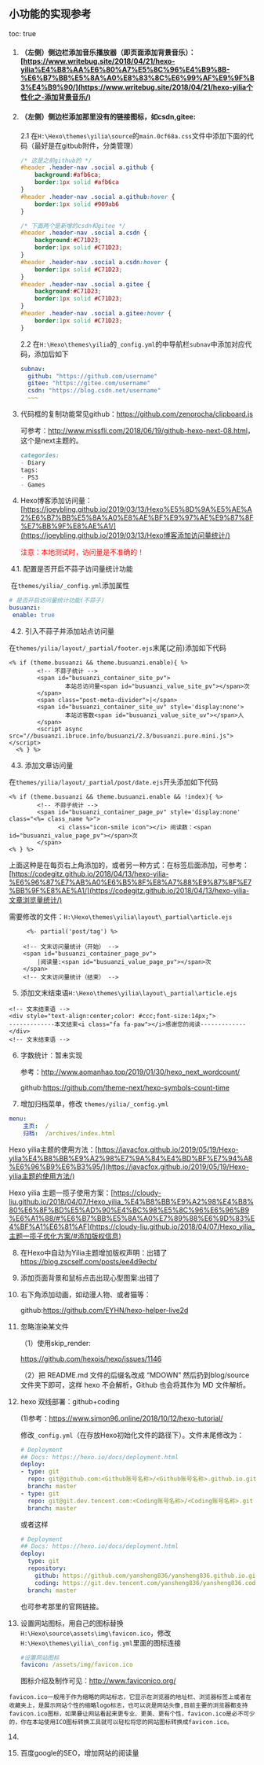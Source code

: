 ## 小功能的实现参考

toc: true



1. #### （左侧）侧边栏添加音乐播放器（即页面添加背景音乐）：[https://www.writebug.site/2018/04/21/hexo-yilia%E4%B8%AA%E6%80%A7%E5%8C%96%E4%B9%8B-%E6%B7%BB%E5%8A%A0%E8%83%8C%E6%99%AF%E9%9F%B3%E4%B9%90/](https://www.writebug.site/2018/04/21/hexo-yilia个性化之-添加背景音乐/)

      

2. #### （左侧）侧边栏添加那里没有的链接图标，如csdn,gitee:

   2.1 在`H:\Hexo\themes\yilia\source`的`main.0cf68a.css`文件中添加下面的代码（最好是在gitbub附件，分类管理）

   ```css
   /* 这是之前github的 */
   #header .header-nav .social a.github {
       background:#afb6ca;
       border:1px solid #afb6ca
   }
   #header .header-nav .social a.github:hover {
       border:1px solid #909ab6
   }
   
   /* 下面两个是新增的csdn和gitee */
   #header .header-nav .social a.csdn {
       background:#C71D23;
       border:1px solid #C71D23;
   }
   #header .header-nav .social a.csdn:hover {
       border:1px solid #C71D23;
   }
   #header .header-nav .social a.gitee {
       background:#C71D23;
       border:1px solid #C71D23;
   }
   #header .header-nav .social a.gitee:hover {
       border:1px solid #C71D23;
   }
   ```

   2.2 在`H:\Hexo\themes\yilia`的`_config.yml`的中导航栏`subnav`中添加对应代码，添加后如下

   ```yml
   subnav:
     github: "https://github.com/username"
     gitee: "https://gitee.com/username"
     csdn: "https://blog.csdn.net/username"
     ~~~
   ```

3. 代码框的复制功能常见github：<https://github.com/zenorocha/clipboard.js>

   可参考：<http://www.missfli.com/2018/06/19/github-hexo-next-08.html>，这个是next主题的。

   ```markdown
   categories:
   - Diary
   tags:
   - PS3
   - Games
   ```

4. Hexo博客添加访问量：[https://joeybling.github.io/2019/03/13/Hexo%E5%8D%9A%E5%AE%A2%E6%B7%BB%E5%8A%A0%E8%AE%BF%E9%97%AE%E9%87%8F%E7%BB%9F%E8%AE%A1/](https://joeybling.github.io/2019/03/13/Hexo博客添加访问量统计/)

    <font color="red">注意：本地测试时，访问量是不准确的！</font>

​    4.1. 配置是否开启不蒜子访问量统计功能

​    在`themes/yilia/_config.yml`添加属性

```yml
# 是否开启访问量统计功能(不蒜子)
busuanzi:
 enable: true
```

​	4.2. 引入不蒜子并添加站点访问量

​    在`themes/yilia/layout/_partial/footer.ejs`末尾(</footer>之前)添加如下代码

```ejs
<% if (theme.busuanzi && theme.busuanzi.enable){ %>
        <!-- 不蒜子统计 -->
        <span id="busuanzi_container_site_pv">
                本站总访问量<span id="busuanzi_value_site_pv"></span>次
        </span>
        <span class="post-meta-divider">|</span>
        <span id="busuanzi_container_site_uv" style='display:none'>
                本站访客数<span id="busuanzi_value_site_uv"></span>人
        </span>
        <script async src="//busuanzi.ibruce.info/busuanzi/2.3/busuanzi.pure.mini.js"></script>
  <% } %>
```

​	4.3. 添加文章访问量

​    在`themes/yilia/layout/_partial/post/date.ejs`开头添加如下代码

```ejs
<% if (theme.busuanzi && theme.busuanzi.enable && !index){ %>
        <!-- 不蒜子统计 -->
        <span id="busuanzi_container_page_pv" style='display:none' class="<%= class_name %>">
              <i class="icon-smile icon"></i> 阅读数：<span id="busuanzi_value_page_pv"></span>次
        </span>
<% } %>
```



上面这种是在每页右上角添加的，或者另一种方式：在标签后面添加，可参考：[https://codegitz.github.io/2018/04/13/hexo-yilia-%E6%96%87%E7%AB%A0%E6%B5%8F%E8%A7%88%E9%87%8F%E7%BB%9F%E8%AE%A1/](https://codegitz.github.io/2018/04/13/hexo-yilia-文章浏览量统计/)

需要修改的文件：`H:\Hexo\themes\yilia\layout\_partial\article.ejs`

```ejs
     <%- partial('post/tag') %>

    <!-- 文末访问量统计（开始） -->
    <span id="busuanzi_container_page_pv">
        |阅读量:<span id="busuanzi_value_page_pv"></span>次
    </span>
    <!-- 文末访问量统计（结束） -->
```



5. 添加文末结束语`H:\Hexo\themes\yilia\layout\_partial\article.ejs`


```
<!-- 文末结束语 -->
<div style="text-align:center;color: #ccc;font-size:14px;">
-------------本文结束<i class="fa fa-paw"></i>感谢您的阅读-------------
</div>
<!-- 文末结束语 -->
```



6. 字数统计：暂未实现

   参考：<http://www.aomanhao.top/2019/01/30/hexo_next_wordcount/>

   github:<https://github.com/theme-next/hexo-symbols-count-time>
   
    

7.  增加归档菜单，修改 `themes/yilia/_config.yml`

```yml
menu:
    主页:  /
    归档:  /archives/index.html
```



Hexo yilia主题的使用方法：[https://javacfox.github.io/2019/05/19/Hexo-yilia%E4%B8%BB%E9%A2%98%E7%9A%84%E4%BD%BF%E7%94%A8%E6%96%B9%E6%B3%95/](https://javacfox.github.io/2019/05/19/Hexo-yilia主题的使用方法/)



Hexo yilia 主题一揽子使用方案：[https://cloudy-liu.github.io/2018/04/07/Hexo_yilia_%E4%B8%BB%E9%A2%98%E4%B8%80%E6%8F%BD%E5%AD%90%E4%BC%98%E5%8C%96%E6%96%B9%E6%A1%88/#%E6%B7%BB%E5%8A%A0%E7%89%88%E6%9D%83%E4%BF%A1%E6%81%AF](https://cloudy-liu.github.io/2018/04/07/Hexo_yilia_主题一揽子优化方案/#添加版权信息)



8. 在Hexo中自动为Yilia主题增加版权声明：出错了<https://blog.zscself.com/posts/ee4d9ecb/>

   

9.  添加页面背景和鼠标点击出现心型图案:出错了

   



10. 右下角添加动画，如动漫人物、或者猫等：

    github:<https://github.com/EYHN/hexo-helper-live2d>

    

11. 忽略渲染某文件

    （1）使用skip_render:

    <https://github.com/hexojs/hexo/issues/1146>

    （2）把 README.md 文件的后缀名改成 “MDOWN” 然后扔到blog/source文件夹下即可，这样 hexo 不会解析，Github 也会将其作为 MD 文件解析。



12. hexo 双线部署：github+coding

    (1)参考：<https://www.simon96.online/2018/10/12/hexo-tutorial/>

    修改`_config.yml`（在存放Hexo初始化文件的路径下）。文件末尾修改为：

    ```yml
    # Deployment
    ## Docs: https://hexo.io/docs/deployment.html
    deploy:
    - type: git
      repo: git@github.com:<Github账号名称>/<Github账号名称>.github.io.git
      branch: master
    - type: git
      repo: git@git.dev.tencent.com:<Coding账号名称>/<Coding账号名称>.git
      branch: master
    ```

    或者这样

    ```yml
    # Deployment
    ## Docs: https://hexo.io/docs/deployment.html
    deploy:
      type: git
      repository: 
        github: https://github.com/yansheng836/yansheng836.github.io.git
        coding: https://git.dev.tencent.com/yansheng836/yansheng836.coding.me.git
      branch: master
    ```

    也可参考那里的官网链接。

13. 设置网站图标，用自己的图标替换`H:\Hexo\source\assets\img\favicon.ico`，修改`H:\Hexo\themes\yilia\_config.yml`里面的图标连接

    ```yml
    #设置网站图标
    favicon: /assets/img/favicon.ico
    ```

    

    图标介绍及制作可见：<http://www.faviconico.org/>

`favicon.ico一般用于作为缩略的网站标志，它显示在浏览器的地址栏、浏览器标签上或者在收藏夹上，是展示网站个性的缩略logo标志，也可以说是网站头像,目前主要的浏览器都支持favicon.ico图标，如果要让网站看起来更专业、更美、更有个性，favicon.ico是必不可少的，你在本站使用ICO图标转换工具就可以轻松将您的网站图标转换成favicon.ico。`



14. 

15. 百度google的SEO，增加网站的阅读量